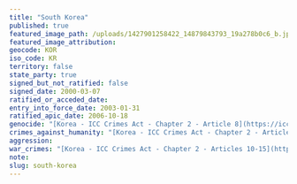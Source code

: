 ```yaml
---
title: "South Korea"
published: true
featured_image_path: /uploads/1427901258422_14879843793_19a278b0c6_b.jpg
featured_image_attribution:
geocode: KOR
iso_code: KR
territory: false
state_party: true
signed_but_not_ratified: false
signed_date: 2000-03-07
ratified_or_acceded_date:
entry_into_force_date: 2003-01-31
ratified_apic_date: 2006-10-18
genocide: "[Korea - ICC Crimes Act - Chapter 2 - Article 8](https://iccdb.hrlc.net/data/doc/206/keyword/46/)"
crimes_against_humanity: "[Korea - ICC Crimes Act - Chapter 2 - Article 9](https://iccdb.hrlc.net/data/doc/206/keyword/13/)"
aggression:
war_crimes: "[Korea - ICC Crimes Act - Chapter 2 - Articles 10-15](https://iccdb.hrlc.net/data/doc/206/keyword/145/)"
note:
slug: south-korea
---
```

